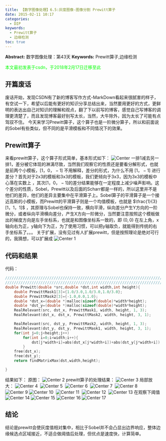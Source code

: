 ```yaml
---
title: 【数字图像处理】6.5:灰度图像-图像分割 Prewitt算子
date: 2015-02-11 10:17
categories:
  - DIP
keywords:
  - Prewitt算子
  - 边缘检测
toc: true
---
```

**Abstract:** 数字图像处理：第43天
**Keywords:** Prewitt算子,边缘检测
<!--more-->
<font color="00FF00">本文最初发表于csdn，于2018年2月17日迁移至此</font>
## 开篇废话
废话开始，发现CSDN有了新的博客写作方式-MarkDown看起来很腻害的样子，有空试一下，希望以后能有更好的知识分享总结出来，当然要用更好的方式，更鲜明的表达出自己对知识的理解和观点，翻了下以前写的博客，感觉自己写博客的调理更清楚了，而且发现博客最好别写太长，当然，大牛除外，因为太长了可能有点驾驭不住。
今天来学习Prewitt算子，这个算子也是一阶微分算子，所以和前面说的Sobel有些类似，但不同的是平滑模板和不同情况下的效果。
## Prewitt算子
来看prewitt算子，这个算子形式简单，基本形式如下：
![Center][]
一排1减去另一排1，差分被它体现的淋漓尽致，当然我们观察它的性质还是要看分解形式，也就是前两个小模板，$[1，0，-1]$ 不用解释，差分的形式，为什么不用 $[1，-1]$ 进行差分？首先对于2x3的模板和3x3的模板，我们更倾向于3x3，因为3x3的模板中心落在实数上 ，其次$[1，0，-1]$的差分结果能够在一定程度上减少噪声影响。这个差分的性质，Sobel，Prewitt以及后面的Scharr都是一样的，所以这里并不是他们的差异，他们的差异主要集中在平滑算子上。Sobel算子的平滑算子是一个接近高斯的小模板，而Prewitt的平滑算子则是一个均值模板，也就是 $\frac{1}{3}[1，1，1]$ ，其原理与Sobel也保持一致，横向平滑，纵向差分产生Y方向的一阶微分，或者纵向平滑横向差分，产生X方向一阶微分，当然要注意按照这个模板做出的梯度方向是左手坐标系，也就是和图像坐标系一致的，即 $(0,0)$ 在左上角，x轴向右为正，y轴向下为正，为了使用习惯，可以把y轴取负，就能得到传统的右手坐标系了。。。
关于扩展，没有见过有人扩展prewitt，但是按照理论是绝对可行的，我猜想，可以扩展成
![Center 1][]

## 代码和结果

代码：
```c++
/////////////////////////////////////////////////////////////////////////////////////////////
/////////////////////////////////////////////////////////////////////////////////////////////
double Prewitt(double *src,double *dst,int width,int height){
    double PrewittMask1[3]={1.0/3.0,1.0/3.0,1.0/3.0};
    double PrewittMask2[3]={-1.0,0.0,1.0};
    double *dst_x=(double *)malloc(sizeof(double)*width*height);
    double *dst_y=(double *)malloc(sizeof(double)*width*height);
    RealRelevant(src, dst_x, PrewittMask1, width, height, 1, 3);
    RealRelevant(dst_x, dst_x, PrewittMask2, width, height, 3, 1);

    RealRelevant(src, dst_y, PrewittMask2, width, height, 1, 3);
    RealRelevant(dst_y, dst_y, PrewittMask1, width, height, 3, 1);
    for(int j=0;j<height;j++)
        for(int i=0;i<width;i++){
            dst[j*width+i]=abs(dst_x[j*width+i])+abs(dst_y[j*width+i]);
        }
    free(dst_x);
    free(dst_y);
    return findMatrixMax(dst,width,height);

}
```

结果如下：
原图：
![Center 2][]
prewitt算子的处理结果：
![Center 3][]
局部放大：
![Center 4][] 
![Center 5][] 
![Center 6][] 
![Center 7][] 
![Center 8][] 
![Center 9][]
![Center 10][] 
![Center 11][] 
![Center 12][] 
![Center 13][]
在观察下阈值
![Center 14][]
![Center 15][]
![Center 16][]
![Center 17][]
## 结论
结论是prewitt会使灰度值相对集中，相比于Sobel并不会凸显出边界响应，整体边缘候选点区域接近，不适合做阈值后处理，但优点是速度快，计算简单。




[Center]: https://tony4ai-1251394096.cos.ap-hongkong.myqcloud.com/blog_images/DIP-6-5-灰度图像-图像分割-Prewitt算子/20150211092423079.png
[Center 1]: https://tony4ai-1251394096.cos.ap-hongkong.myqcloud.com/blog_images/DIP-6-5-灰度图像-图像分割-Prewitt算子/20150211094303908.png
[Center 2]: https://tony4ai-1251394096.cos.ap-hongkong.myqcloud.com/blog_images/DIP-6-5-灰度图像-图像分割-Prewitt算子/20150211095529339.png
[Center 3]: https://tony4ai-1251394096.cos.ap-hongkong.myqcloud.com/blog_images/DIP-6-5-灰度图像-图像分割-Prewitt算子/20150211095610932.png
[Center 4]: https://tony4ai-1251394096.cos.ap-hongkong.myqcloud.com/blog_images/DIP-6-5-灰度图像-图像分割-Prewitt算子/20150211095628965.png
[Center 5]: https://tony4ai-1251394096.cos.ap-hongkong.myqcloud.com/blog_images/DIP-6-5-灰度图像-图像分割-Prewitt算子/20150211095634347.png
[Center 6]: https://tony4ai-1251394096.cos.ap-hongkong.myqcloud.com/blog_images/DIP-6-5-灰度图像-图像分割-Prewitt算子/20150211095645764.png
[Center 7]: https://tony4ai-1251394096.cos.ap-hongkong.myqcloud.com/blog_images/DIP-6-5-灰度图像-图像分割-Prewitt算子/20150211095646874.png
[Center 8]: https://tony4ai-1251394096.cos.ap-hongkong.myqcloud.com/blog_images/DIP-6-5-灰度图像-图像分割-Prewitt算子/20150211095658696.png
[Center 9]: https://tony4ai-1251394096.cos.ap-hongkong.myqcloud.com/blog_images/DIP-6-5-灰度图像-图像分割-Prewitt算子/20150211095658090.png
[Center 10]: https://tony4ai-1251394096.cos.ap-hongkong.myqcloud.com/blog_images/DIP-6-5-灰度图像-图像分割-Prewitt算子/20150211095710053.png
[Center 11]: https://tony4ai-1251394096.cos.ap-hongkong.myqcloud.com/blog_images/DIP-6-5-灰度图像-图像分割-Prewitt算子/20150211095716106.png
[Center 12]: https://tony4ai-1251394096.cos.ap-hongkong.myqcloud.com/blog_images/DIP-6-5-灰度图像-图像分割-Prewitt算子/20150211095714611.png
[Center 13]: https://tony4ai-1251394096.cos.ap-hongkong.myqcloud.com/blog_images/DIP-6-5-灰度图像-图像分割-Prewitt算子/20150211095726792.png
[Center 14]: https://tony4ai-1251394096.cos.ap-hongkong.myqcloud.com/blog_images/DIP-6-5-灰度图像-图像分割-Prewitt算子/20150211101039011.png
[Center 15]: https://tony4ai-1251394096.cos.ap-hongkong.myqcloud.com/blog_images/DIP-6-5-灰度图像-图像分割-Prewitt算子/20150211101048823.png
[Center 16]: https://tony4ai-1251394096.cos.ap-hongkong.myqcloud.com/blog_images/DIP-6-5-灰度图像-图像分割-Prewitt算子/20150211101059119.png
[Center 17]: https://tony4ai-1251394096.cos.ap-hongkong.myqcloud.com/blog_images/DIP-6-5-灰度图像-图像分割-Prewitt算子/20150211101107980.png
